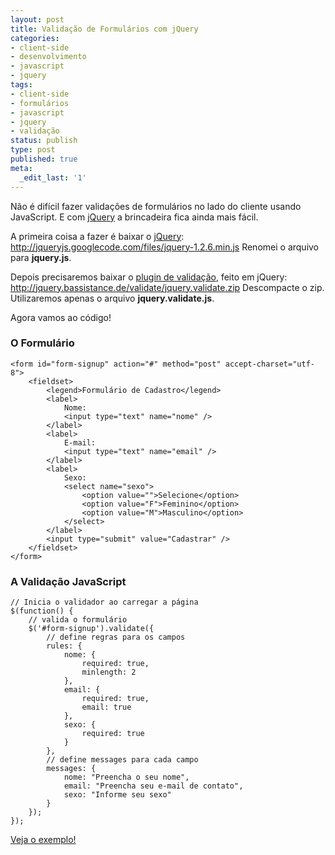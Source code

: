 ```yaml
---
layout: post
title: Validação de Formulários com jQuery
categories:
- client-side
- desenvolvimento
- javascript
- jquery
tags:
- client-side
- formulários
- javascript
- jquery
- validação
status: publish
type: post
published: true
meta:
  _edit_last: '1'
---
```

Não é difícil fazer validações de formulários no lado do cliente usando JavaScript. E com <a href="http://jquery.com/" rel="external">jQuery</a> a brincadeira fica ainda mais fácil.

A primeira coisa a fazer é baixar o <a href="http://jquery.com/" rel="external">jQuery</a>: <a href="http://jqueryjs.googlecode.com/files/jquery-1.2.6.min.js" rel="external">http://jqueryjs.googlecode.com/files/jquery-1.2.6.min.js</a>
Renomei o arquivo para <strong>jquery.js</strong>.

Depois precisaremos baixar o <a href="http://bassistance.de/jquery-plugins/jquery-plugin-validation/" rel="external">plugin de validação</a>, feito em jQuery: <a href="http://jquery.bassistance.de/validate/jquery.validate.zip" rel="external">http://jquery.bassistance.de/validate/jquery.validate.zip</a>
Descompacte o zip. Utilizaremos apenas o arquivo <strong>jquery.validate.js</strong>.

Agora vamos ao código!

<h3>O Formulário</h3>
<pre class="html4strict"><code><span class="sc2"><span class="kw2">&lt;form</span> <span class="kw3">id</span>=<span class="st0">&quot;form-signup&quot;</span> <span class="kw3">action</span>=<span class="st0">&quot;#&quot;</span> <span class="kw3">method</span>=<span class="st0">&quot;post&quot;</span> <span class="kw3">accept-charset</span>=<span class="st0">&quot;utf-8&quot;</span><span class="kw2">&gt;</span></span>
    <span class="sc2"><span class="kw2">&lt;fieldset&gt;</span></span>
        <span class="sc2"><span class="kw2">&lt;legend&gt;</span></span>Formulário de Cadastro<span class="sc2"><span class="kw2">&lt;/legend&gt;</span></span>
        <span class="sc2"><span class="kw2">&lt;label&gt;</span></span>
            Nome:
            <span class="sc2"><span class="kw2">&lt;input</span> <span class="kw3">type</span>=<span class="st0">&quot;text&quot;</span> <span class="kw3">name</span>=<span class="st0">&quot;nome&quot;</span> /<span class="kw2">&gt;</span></span>
        <span class="sc2"><span class="kw2">&lt;/label&gt;</span></span>
        <span class="sc2"><span class="kw2">&lt;label&gt;</span></span>
            E-mail:
            <span class="sc2"><span class="kw2">&lt;input</span> <span class="kw3">type</span>=<span class="st0">&quot;text&quot;</span> <span class="kw3">name</span>=<span class="st0">&quot;email&quot;</span> /<span class="kw2">&gt;</span></span>
        <span class="sc2"><span class="kw2">&lt;/label&gt;</span></span>
        <span class="sc2"><span class="kw2">&lt;label&gt;</span></span>
            Sexo:
            <span class="sc2"><span class="kw2">&lt;select</span> <span class="kw3">name</span>=<span class="st0">&quot;sexo&quot;</span><span class="kw2">&gt;</span></span>
                <span class="sc2"><span class="kw2">&lt;option</span> <span class="kw3">value</span>=<span class="st0">&quot;&quot;</span><span class="kw2">&gt;</span></span>Selecione<span class="sc2"><span class="kw2">&lt;/option&gt;</span></span>
                <span class="sc2"><span class="kw2">&lt;option</span> <span class="kw3">value</span>=<span class="st0">&quot;F&quot;</span><span class="kw2">&gt;</span></span>Feminino<span class="sc2"><span class="kw2">&lt;/option&gt;</span></span>
                <span class="sc2"><span class="kw2">&lt;option</span> <span class="kw3">value</span>=<span class="st0">&quot;M&quot;</span><span class="kw2">&gt;</span></span>Masculino<span class="sc2"><span class="kw2">&lt;/option&gt;</span></span>
            <span class="sc2"><span class="kw2">&lt;/select&gt;</span></span>
        <span class="sc2"><span class="kw2">&lt;/label&gt;</span></span>
        <span class="sc2"><span class="kw2">&lt;input</span> <span class="kw3">type</span>=<span class="st0">&quot;submit&quot;</span> <span class="kw3">value</span>=<span class="st0">&quot;Cadastrar&quot;</span> /<span class="kw2">&gt;</span></span>
    <span class="sc2"><span class="kw2">&lt;/fieldset&gt;</span></span>
<span class="sc2"><span class="kw2">&lt;/form&gt;</span></span></code></pre>

<h3>A Validação JavaScript</h3>
<pre class="javascript"><code><span class="co1">// Inicia o validador ao carregar a página</span>
$<span class="br0">&#40;</span><span class="kw2">function</span><span class="br0">&#40;</span><span class="br0">&#41;</span> <span class="br0">&#123;</span>
    <span class="co1">// valida o formulário</span>
    $<span class="br0">&#40;</span><span class="st0">'#form-signup'</span><span class="br0">&#41;</span>.<span class="me1">validate</span><span class="br0">&#40;</span><span class="br0">&#123;</span>
        <span class="co1">// define regras para os campos</span>
        rules: <span class="br0">&#123;</span>
            nome: <span class="br0">&#123;</span>
                required: <span class="kw2">true</span>,
                minlength: <span class="nu0">2</span>
            <span class="br0">&#125;</span>,
            email: <span class="br0">&#123;</span>
                required: <span class="kw2">true</span>,
                email: <span class="kw2">true</span>
            <span class="br0">&#125;</span>,
            sexo: <span class="br0">&#123;</span>
                required: <span class="kw2">true</span>
            <span class="br0">&#125;</span>
        <span class="br0">&#125;</span>,
        <span class="co1">// define messages para cada campo</span>
        messages: <span class="br0">&#123;</span>
            nome: <span class="st0">&quot;Preencha o seu nome&quot;</span>,
            email: <span class="st0">&quot;Preencha seu e-mail de contato&quot;</span>,
            sexo: <span class="st0">&quot;Informe seu sexo&quot;</span>
        <span class="br0">&#125;</span>
    <span class="br0">&#125;</span><span class="br0">&#41;</span>;
<span class="br0">&#125;</span><span class="br0">&#41;</span>;</code></pre>

<a href="http://willianfernandes.com.br/demos/validacao_jquery/form.html">Veja o exemplo!</a>
